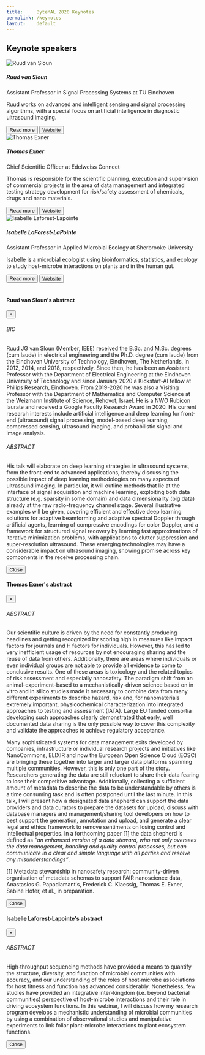 ```yaml
---
title:     ByteMAL 2020 Keynotes
permalink: /keynotes
layout:    default
---
```


<h2 class="mb-4">Keynote speakers</h2>

<div class="card mb-3" style="max-width: 960px;">
  <div class="row no-gutters">
    <div class="col-md-4" style="display:flex;align-items:center;">
      <img src="/bytemal-2020/images/ruud.jpg" class="card-img rounded-lg" alt="Ruud van Sloun">
    </div>
    <div class="col-md-8">
      <div class="card-body">
        <h5 class="card-title">Ruud van Sloun</h5>
        <p class="card-text font-weight-bold">Assistant Professor in Signal Processing Systems at TU Eindhoven</p>
        <p class="card-text">Ruud works on advanced and intelligent sensing and signal processing algorithms, with a special focus on artificial intelligence in diagnostic ultrasound imaging.</p>
        <button type="button" class="btn btn-outline-primary btn-sm" data-toggle="modal" data-target="#ruudModal">Read more</button>
        <button type="button" class="btn btn-outline-primary btn-sm"><a href="https://www.tue.nl/en/research/researchers/ruud-van-sloun/">Website</a></button>
      </div>
    </div>
  </div>
</div>

<div class="card mb-3" style="max-width: 960px;">
  <div class="row no-gutters">
    <div class="col-md-4" style="display:flex;align-items:center;">
      <img src="/bytemal-2020/images/thomas.jpg" class="card-img rounded-lg" alt="Thomas Exner">
    </div>
    <div class="col-md-8">
      <div class="card-body">
        <h5 class="card-title">Thomas Exner</h5>
        <p class="card-text font-weight-bold">Chief Scientific Officer at Edelweiss Connect</p>
        <p class="card-text">Thomas is responsible for the scientific planning, execution and supervision of commercial projects in the area of data management and integrated testing strategy development for risk/safety assessment of chemicals, drugs and nano materials.</p>
        <button type="button" class="btn btn-outline-primary btn-sm" data-toggle="modal" data-target="#thomasModal">Read more</button>
        <button type="button" class="btn btn-outline-primary btn-sm"><a href="https://www.edelweissconnect.com/team-dc/thomas-exner">Website</a></button>
      </div>
    </div>
  </div>
</div>

<div class="card mb-3" style="max-width: 960px;">
  <div class="row no-gutters">
    <div class="col-md-4" style="display:flex;align-items:center;">
      <img src="/bytemal-2020/images/isabelle.jpg" class="card-img rounded-lg" alt="Isabelle Laforest-Lapointe">
    </div>
    <div class="col-md-8">
      <div class="card-body">
        <h5 class="card-title">Isabelle LaForest-LaPointe</h5>
        <p class="card-text font-weight-bold">Assistant Professor in Applied Microbial Ecology at Sherbrooke University</p>
        <p class="card-text">Isabelle is a microbial ecologist using bioinformatics, statistics, and ecology to study host-microbe interactions on plants and in the human gut.</p>
                <button type="button" class="btn btn-outline-primary btn-sm" data-toggle="modal" data-target="#isabelleModal">Read more</button>
        <button type="button" class="btn btn-outline-primary btn-sm"><a href="https://isabellelaforestlapointe.wordpress.com/">Website</a></button>
      </div>
    </div>
  </div>
</div>
<br>


<!-- Ruud's Modal -->
<div class="modal fade" id="ruudModal" tabindex="-1" role="dialog" aria-labelledby="ruudModal" aria-hidden="true">
  <div class="modal-dialog .modal-dialog-scrollable .modal-dialog-centered">
    <div class="modal-content">
      <div class="modal-header">
        <h4 class="modal-title" id="ruudModalLabel">Ruud van Sloun's abstract</h4>
        <button type="button" class="close" data-dismiss="modal" aria-label="Close">
          <span aria-hidden="true">&times;</span>
        </button>
      </div>
      <div class="modal-body">
        <h6>BIO</h6>
        <p>Ruud JG van Sloun (Member, IEEE) received the B.Sc. and M.Sc. degrees (cum laude) in electrical engineering and the Ph.D. degree (cum laude) from the Eindhoven University of Technology, Eindhoven, The Netherlands, in 2012, 2014, and 2018, respectively. Since then, he has been an Assistant Professor with the Department of Electrical Engineering at the Eindhoven University of Technology and since January 2020 a Kickstart-AI fellow at Philips Research, Eindhoven. From 2019-2020 he was also a Visiting Professor with the Department of Mathematics and Computer Science at the Weizmann Institute of Science, Rehovot, Israel. He is a NWO Rubicon laurate and received a Google Faculty Research Award in 2020. His current research interests include artificial intelligence and deep learning for front-end (ultrasound) signal processing, model-based deep learning, compressed sensing, ultrasound imaging, and probabilistic signal and image analysis.</p>
        <h6>ABSTRACT</h6>
        <p>His talk will elaborate on deep learning strategies in ultrasound systems, from the front-end to advanced applications, thereby discussing the possible impact of deep learning methodologies on many aspects of ultrasound imaging. In particular, it will outline methods that lie at the interface of signal acquisition and machine learning, exploiting both data structure (e.g. sparsity in some domain) and data dimensionality (big data) already at the raw radio-frequency channel stage. Several illustrative examples will be given, covering efficient and effective deep learning solutions for adaptive beamforming and adaptive spectral Doppler through artificial agents, learning of compressive encodings for color Doppler, and a framework for structured signal recovery by learning fast approximations of iterative minimization problems, with applications to clutter suppression and super-resolution ultrasound. These emerging technologies may have a considerable impact on ultrasound imaging, showing promise across key components in the receive processing chain.</p>
      </div>
      <div class="modal-footer">
        <button type="button" class="btn btn-secondary" data-dismiss="modal">Close</button>
      </div>
    </div>
  </div>
</div>

<!-- Thomas' Modal -->
<div class="modal fade" id="thomasModal" tabindex="-1" role="dialog" aria-labelledby="thomasModal" aria-hidden="true">
  <div class="modal-dialog .modal-dialog-scrollable .modal-dialog-centered">
    <div class="modal-content">
      <div class="modal-header">
        <h4 class="modal-title" id="thomasModalLabel">Thomas Exner's abstract</h4>
        <button type="button" class="close" data-dismiss="modal" aria-label="Close">
          <span aria-hidden="true">&times;</span>
        </button>
      </div>
      <div class="modal-body">
        <h6>ABSTRACT</h6>
        <p>Our scientific culture is driven by the need for constantly producing headlines and getting recognized by scoring high in measures like impact factors for journals and H factors for individuals. However, this has led to very inefficient usage of resources by not encouraging sharing and the reuse of data from others. Additionally, there are areas where individuals or even individual groups are not able to provide all evidence to come to conclusive results. One of these areas is toxicology and the related topics of risk assessment and especially nanosafety. The paradigm shift from an animal-experiment-based to a mechanistically-driven science based on in vitro and in silico studies made it necessary to combine data from many different experiments to describe hazard, risk and, for nanomaterials extremely important, physicochemical characterization into integrated approaches to testing and assessment (IATA). Large EU funded consortia developing such approaches clearly demonstrated that early, well documented data sharing is the only possible way to cover this complexity and validate the approaches to achieve regulatory acceptance.</p>
        <p>Many sophisticated systems for data management exits developed by companies, infrastructure or individual research projects and initiatives like NanoCommons, ELIXIR and now the European Open Science Cloud (EOSC) are bringing these together into larger and larger data platforms spanning multiple communities. However, this is only one part of the story. Researchers generating the data are still reluctant to share their data fearing to lose their competitive advantage. Additionally, collecting a sufficient amount of metadata to describe the data to be understandable by others is a time consuming task and is often postponed until the last minute. In this talk, I will present how a designated data shepherd can support the data providers and data curators to prepare the datasets for upload, discuss with database managers and management/sharing tool developers on how to best support the generation, annotation and upload, and generate a clear legal and ethics framework to remove sentiments on losing control and intellectual properties. In a forthcoming paper [1] the data shepherd is defined as <em>“an enhanced version of a data steward, who not only oversees the data management, handling and quality control processes, but can communicate in a clear and simple language with all parties and resolve any misunderstandings”</em>.</p>
        <p>[1] Metadata stewardship in nanosafety research: community-driven organisation of metadata schemas to support FAIR nanoscience data, Anastasios G. Papadiamantis, Frederick C. Klaessig, Thomas E. Exner, Sabine Hofer, et al., in preparation.</p>
      </div>
      <div class="modal-footer">
        <button type="button" class="btn btn-secondary" data-dismiss="modal">Close</button>
      </div>
    </div>
  </div>
</div>

<!-- Isabelle's Modal -->
<div class="modal fade" id="isabelleModal" tabindex="-1" role="dialog" aria-labelledby="isabelleModal" aria-hidden="true">
  <div class="modal-dialog .modal-dialog-scrollable .modal-dialog-centered">
    <div class="modal-content">
      <div class="modal-header">
        <h4 class="modal-title" id="isabelleModalLabel">Isabelle Laforest-Lapointe's abstract</h4>
        <button type="button" class="close" data-dismiss="modal" aria-label="Close">
          <span aria-hidden="true">&times;</span>
        </button>
      </div>
      <div class="modal-body">
        <h6>ABSTRACT</h6>
        <p>High‐throughput sequencing methods have provided a means to quantify the structure, diversity, and function of microbial communities with accuracy, and our understanding of the roles of host‐microbe associations for host fitness and function has advanced considerably. Nonetheless, few studies have provided an integrative inter-kingdom (i.e. beyond bacterial communities) perspective of host-microbe interactions and their role in driving ecosystem functions. In this webinar, I will discuss how my research program develops a mechanistic understanding of microbial communities by using a combination of observational studies and manipulative experiments  to link foliar plant-microbe interactions to plant ecosystem functions.</p>
      </div>
      <div class="modal-footer">
        <button type="button" class="btn btn-secondary" data-dismiss="modal">Close</button>
      </div>
    </div>
  </div>
</div>

